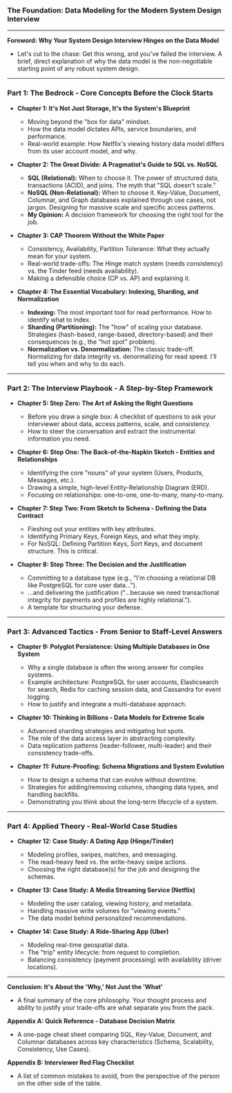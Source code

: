 ### **The Foundation: Data Modeling for the Modern System Design Interview**

---

**Foreword: Why Your System Design Interview Hinges on the Data Model**
*   Let's cut to the chase: Get this wrong, and you've failed the interview. A brief, direct explanation of why the data model is the non-negotiable starting point of any robust system design.

---

### **Part 1: The Bedrock - Core Concepts Before the Clock Starts**

*   **Chapter 1: It's Not Just Storage, It's the System's Blueprint**
    *   Moving beyond the "box for data" mindset.
    *   How the data model dictates APIs, service boundaries, and performance.
    *   Real-world example: How Netflix's viewing history data model differs from its user account model, and why.

*   **Chapter 2: The Great Divide: A Pragmatist's Guide to SQL vs. NoSQL**
    *   **SQL (Relational):** When to choose it. The power of structured data, transactions (ACID), and joins. The myth that "SQL doesn't scale."
    *   **NoSQL (Non-Relational):** When to choose it. Key-Value, Document, Columnar, and Graph databases explained through use cases, not jargon. Designing for massive scale and specific access patterns.
    *   **My Opinion:** A decision framework for choosing the right tool for the job.

*   **Chapter 3: CAP Theorem Without the White Paper**
    *   Consistency, Availability, Partition Tolerance: What they actually mean for your system.
    *   Real-world trade-offs: The Hinge match system (needs consistency) vs. the Tinder feed (needs availability).
    *   Making a defensible choice (CP vs. AP) and explaining it.

*   **Chapter 4: The Essential Vocabulary: Indexing, Sharding, and Normalization**
    *   **Indexing:** The most important tool for read performance. How to identify what to index.
    *   **Sharding (Partitioning):** The "how" of scaling your database. Strategies (hash-based, range-based, directory-based) and their consequences (e.g., the "hot spot" problem).
    *   **Normalization vs. Denormalization:** The classic trade-off. Normalizing for data integrity vs. denormalizing for read speed. I'll tell you when and why to do each.

---

### **Part 2: The Interview Playbook - A Step-by-Step Framework**

*   **Chapter 5: Step Zero: The Art of Asking the Right Questions**
    *   Before you draw a single box: A checklist of questions to ask your interviewer about data, access patterns, scale, and consistency.
    *   How to steer the conversation and extract the instrumental information you need.

*   **Chapter 6: Step One: The Back-of-the-Napkin Sketch - Entities and Relationships**
    *   Identifying the core "nouns" of your system (Users, Products, Messages, etc.).
    *   Drawing a simple, high-level Entity-Relationship Diagram (ERD).
    *   Focusing on relationships: one-to-one, one-to-many, many-to-many.

*   **Chapter 7: Step Two: From Sketch to Schema - Defining the Data Contract**
    *   Fleshing out your entities with key attributes.
    *   Identifying Primary Keys, Foreign Keys, and what they imply.
    *   For NoSQL: Defining Partition Keys, Sort Keys, and document structure. This is critical.

*   **Chapter 8: Step Three: The Decision and the Justification**
    *   Committing to a database type (e.g., "I'm choosing a relational DB like PostgreSQL for core user data...").
    *   ...and delivering the justification ("...because we need transactional integrity for payments and profiles are highly relational.").
    *   A template for structuring your defense.

---

### **Part 3: Advanced Tactics - From Senior to Staff-Level Answers**

*   **Chapter 9: Polyglot Persistence: Using Multiple Databases in One System**
    *   Why a single database is often the wrong answer for complex systems.
    *   Example architecture: PostgreSQL for user accounts, Elasticsearch for search, Redis for caching session data, and Cassandra for event logging.
    *   How to justify and integrate a multi-database approach.

*   **Chapter 10: Thinking in Billions - Data Models for Extreme Scale**
    *   Advanced sharding strategies and mitigating hot spots.
    *   The role of the data access layer in abstracting complexity.
    *   Data replication patterns (leader-follower, multi-leader) and their consistency trade-offs.

*   **Chapter 11: Future-Proofing: Schema Migrations and System Evolution**
    *   How to design a schema that can evolve without downtime.
    *   Strategies for adding/removing columns, changing data types, and handling backfills.
    *   Demonstrating you think about the long-term lifecycle of a system.

---

### **Part 4: Applied Theory - Real-World Case Studies**

*   **Chapter 12: Case Study: A Dating App (Hinge/Tinder)**
    *   Modeling profiles, swipes, matches, and messaging.
    *   The read-heavy feed vs. the write-heavy swipe actions.
    *   Choosing the right database(s) for the job and designing the schemas.

*   **Chapter 13: Case Study: A Media Streaming Service (Netflix)**
    *   Modeling the user catalog, viewing history, and metadata.
    *   Handling massive write volumes for "viewing events."
    *   The data model behind personalized recommendations.

*   **Chapter 14: Case Study: A Ride-Sharing App (Uber)**
    *   Modeling real-time geospatial data.
    *   The "trip" entity lifecycle: from request to completion.
    *   Balancing consistency (payment processing) with availability (driver locations).

---

**Conclusion: It's About the 'Why,' Not Just the 'What'**
*   A final summary of the core philosophy. Your thought process and ability to justify your trade-offs are what separate you from the pack.

**Appendix A: Quick Reference - Database Decision Matrix**
*   A one-page cheat sheet comparing SQL, Key-Value, Document, and Columnar databases across key characteristics (Schema, Scalability, Consistency, Use Cases).

**Appendix B: Interviewer Red Flag Checklist**
*   A list of common mistakes to avoid, from the perspective of the person on the other side of the table.